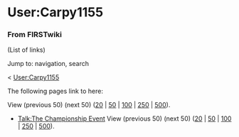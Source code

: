 # User:Carpy1155

### From FIRSTwiki

(List of links)

Jump to: navigation, search

&lt; [User:Carpy1155](/index.php?title=User:Carpy1155&redirect=no
"User:Carpy1155" )  

The following pages link to here:

View (previous 50) (next 50)
([20](/index.php?title=Special:Whatlinkshere/User:Carpy1155&limit=20&from=0
"Special:Whatlinkshere/User:Carpy1155" ) |
[50](/index.php?title=Special:Whatlinkshere/User:Carpy1155&limit=50&from=0
"Special:Whatlinkshere/User:Carpy1155" ) |
[100](/index.php?title=Special:Whatlinkshere/User:Carpy1155&limit=100&from=0
"Special:Whatlinkshere/User:Carpy1155" ) |
[250](/index.php?title=Special:Whatlinkshere/User:Carpy1155&limit=250&from=0
"Special:Whatlinkshere/User:Carpy1155" ) |
[500](/index.php?title=Special:Whatlinkshere/User:Carpy1155&limit=500&from=0
"Special:Whatlinkshere/User:Carpy1155" )).

  * [Talk:The Championship Event](Talk:The_Championship_Event "Talk:The Championship Event" )
View (previous 50) (next 50)
([20](/index.php?title=Special:Whatlinkshere/User:Carpy1155&limit=20&from=0
"Special:Whatlinkshere/User:Carpy1155" ) |
[50](/index.php?title=Special:Whatlinkshere/User:Carpy1155&limit=50&from=0
"Special:Whatlinkshere/User:Carpy1155" ) |
[100](/index.php?title=Special:Whatlinkshere/User:Carpy1155&limit=100&from=0
"Special:Whatlinkshere/User:Carpy1155" ) |
[250](/index.php?title=Special:Whatlinkshere/User:Carpy1155&limit=250&from=0
"Special:Whatlinkshere/User:Carpy1155" ) |
[500](/index.php?title=Special:Whatlinkshere/User:Carpy1155&limit=500&from=0
"Special:Whatlinkshere/User:Carpy1155" )).

